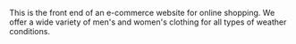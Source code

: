 This is the front end of an e-commerce website for online shopping. We offer a wide variety of men's and women's clothing for all types of weather conditions.
